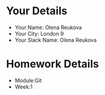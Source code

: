 <!--

The title for your pull request should be made in this format

CITY CLASS_NO - FIRST_NAME LAST_NAME - MODULE - WEEK_NO

For example,

London Class 7 - Chris Owen - HTMl/CSS - Week 1

-->

# Your Details

- Your Name: Olena Reukova
- Your City: London 9
- Your Slack Name: Olena Reukova

# Homework Details

- Module:Git
- Week:1
